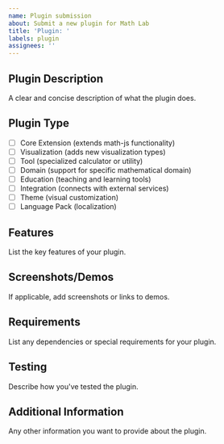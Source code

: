 ```yaml
---
name: Plugin submission
about: Submit a new plugin for Math Lab
title: 'Plugin: '
labels: plugin
assignees: ''
---
```


## Plugin Description

A clear and concise description of what the plugin does.

## Plugin Type

- [ ] Core Extension (extends math-js functionality)
- [ ] Visualization (adds new visualization types)
- [ ] Tool (specialized calculator or utility)
- [ ] Domain (support for specific mathematical domain)
- [ ] Education (teaching and learning tools)
- [ ] Integration (connects with external services)
- [ ] Theme (visual customization)
- [ ] Language Pack (localization)

## Features

List the key features of your plugin.

## Screenshots/Demos

If applicable, add screenshots or links to demos.

## Requirements

List any dependencies or special requirements for your plugin.

## Testing

Describe how you've tested the plugin.

## Additional Information

Any other information you want to provide about the plugin.